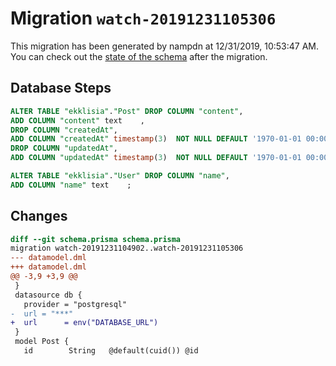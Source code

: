 # Migration `watch-20191231105306`

This migration has been generated by nampdn at 12/31/2019, 10:53:47 AM.
You can check out the [state of the schema](./schema.prisma) after the migration.

## Database Steps

```sql
ALTER TABLE "ekklisia"."Post" DROP COLUMN "content",
ADD COLUMN "content" text    ,
DROP COLUMN "createdAt",
ADD COLUMN "createdAt" timestamp(3)  NOT NULL DEFAULT '1970-01-01 00:00:00' ,
DROP COLUMN "updatedAt",
ADD COLUMN "updatedAt" timestamp(3)  NOT NULL DEFAULT '1970-01-01 00:00:00' ;

ALTER TABLE "ekklisia"."User" DROP COLUMN "name",
ADD COLUMN "name" text    ;
```

## Changes

```diff
diff --git schema.prisma schema.prisma
migration watch-20191231104902..watch-20191231105306
--- datamodel.dml
+++ datamodel.dml
@@ -3,9 +3,9 @@
 }
 datasource db {
   provider = "postgresql"
-  url = "***"
+  url      = env("DATABASE_URL")
 }
 model Post {
   id        String   @default(cuid()) @id
```


